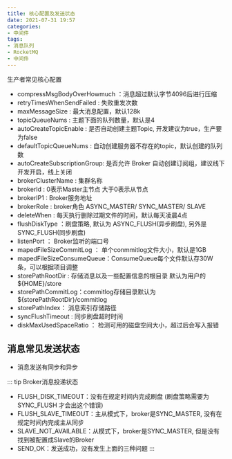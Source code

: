```yaml
---
title: 核心配置及发送状态
date: 2021-07-31 19:57
categories:
- 中间件
tags:
- 消息队列
- RocketMQ
- 中间件
---
```



生产者常见核心配置

- compressMsgBodyOverHowmuch ：消息超过默认字节4096后进行压缩
- retryTimesWhenSendFailed : 失败重发次数
- maxMessageSize : 最大消息配置，默认128k
- topicQueueNums : 主题下面的队列数量，默认是4
- autoCreateTopicEnable : 是否自动创建主题Topic, 开发建议为true，生产要为false
- defaultTopicQueueNums : 自动创建服务器不存在的topic，默认创建的队列数
- autoCreateSubscriptionGroup: 是否允许 Broker 自动创建订阅组，建议线下开发开启，线上关闭
- brokerClusterName : 集群名称
- brokerId : 0表示Master主节点 大于0表示从节点
- brokerIP1 : Broker服务地址
- brokerRole : broker角色 ASYNC_MASTER/ SYNC_MASTER/ SLAVE
- deleteWhen : 每天执行删除过期文件的时间，默认每天凌晨4点
- flushDiskType ：刷盘策略, 默认为 ASYNC_FLUSH(异步刷盘), 另外是SYNC_FLUSH(同步刷盘)
- listenPort ： Broker监听的端口号
- mapedFileSizeCommitLog ： 单个conmmitlog文件大小，默认是1GB
- mapedFileSizeConsumeQueue：ConsumeQueue每个文件默认存30W条，可以根据项目调整
- storePathRootDir : 存储消息以及一些配置信息的根目录 默认为用户的 ${HOME}/store
- storePathCommitLog：commitlog存储目录默认为${storePathRootDir}/commitlog
- storePathIndex： 消息索引存储路径
- syncFlushTimeout : 同步刷盘超时时间
- diskMaxUsedSpaceRatio ： 检测可用的磁盘空间大小，超过后会写入报错



## 消息常见发送状态

- 消息发送有同步和异步

::: tip
Broker消息投递状态
 - FLUSH_DISK_TIMEOUT：没有在规定时间内完成刷盘 (刷盘策略需要为SYNC_FLUSH 才会出这个错误)
 - FLUSH_SLAVE_TIMEOUT：主从模式下，broker是SYNC_MASTER, 没有在规定时间内完成主从同步
 - SLAVE_NOT_AVAILABLE：从模式下，broker是SYNC_MASTER, 但是没有找到被配置成Slave的Broker
 - SEND_OK：发送成功，没有发生上面的三种问题
:::

